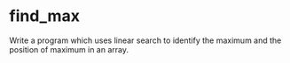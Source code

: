 # find_max

Write a program which uses linear search to identify the maximum and the position of maximum in an array.